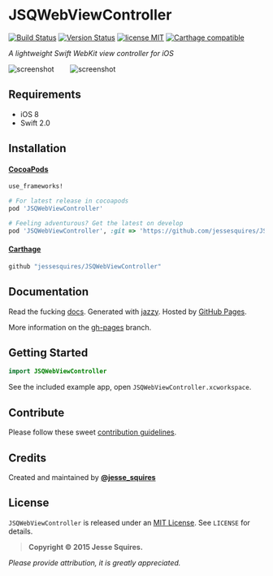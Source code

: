 # JSQWebViewController

[![Build Status](https://secure.travis-ci.org/jessesquires/JSQWebViewController.svg)](http://travis-ci.org/jessesquires/JSQWebViewController) [![Version Status](http://img.shields.io/cocoapods/v/JSQWebViewController.png)][docsLink] [![license MIT](http://img.shields.io/badge/license-MIT-orange.png)][mitLink] [![Carthage compatible](https://img.shields.io/badge/Carthage-compatible-4BC51D.svg?style=flat)](https://github.com/Carthage/Carthage)

*A lightweight Swift WebKit view controller for iOS*

![screenshot](https://raw.githubusercontent.com/jessesquires/JSQWebViewController/develop/screenshot_0.png)
&nbsp;&nbsp;&nbsp;&nbsp;&nbsp;&nbsp;
![screenshot](https://raw.githubusercontent.com/jessesquires/JSQWebViewController/develop/screenshot_1.png)

## Requirements

* iOS 8
* Swift 2.0

## Installation

#### [CocoaPods](http://cocoapods.org)

````ruby
use_frameworks!

# For latest release in cocoapods
pod 'JSQWebViewController'

# Feeling adventurous? Get the latest on develop
pod 'JSQWebViewController', :git => 'https://github.com/jessesquires/JSQWebViewController.git', :branch => 'develop'
````

#### [Carthage](https://github.com/Carthage/Carthage)

````bash
github "jessesquires/JSQWebViewController"
````

## Documentation

Read the fucking [docs][docsLink]. Generated with [jazzy](https://github.com/realm/jazzy). Hosted by [GitHub Pages](https://pages.github.com).

More information on the [gh-pages](https://github.com/jessesquires/JSQWebViewController/tree/gh-pages) branch.


## Getting Started

````swift
import JSQWebViewController
````

See the included example app, open `JSQWebViewController.xcworkspace`.

## Contribute

Please follow these sweet [contribution guidelines](https://github.com/jessesquires/HowToContribute).

## Credits

Created and maintained by [**@jesse_squires**](https://twitter.com/jesse_squires)

## License

`JSQWebViewController` is released under an [MIT License][mitLink]. See `LICENSE` for details.

>**Copyright &copy; 2015 Jesse Squires.**

*Please provide attribution, it is greatly appreciated.*

[mitLink]:http://opensource.org/licenses/MIT
[docsLink]:http://www.jessesquires.com/JSQWebViewController
